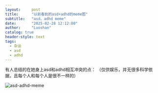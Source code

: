 ```yaml
---
layout:     post
title:      "以前看到的asd+adhd的meme图"
subtitle:   "asd，adhd meme"
date:       "2025-02-28 12:12:00"
author:     "Luoshan"
catalog: true
header-style: text
tags:
  - 杂谈
  - asd
  - adhd
---
```


有人总结的在她身上asd和adhd相互冲突的点：
（仅供娱乐，并无很多科学依据，且每个人和每个人是很不一样的）

![asd-adhd-meme](https://cdn.jsdelivr.net/gh/xunluoshan/xunluoshan.github.io@master/img/attachment/img/attachment/asd-adhd-meme.png)

